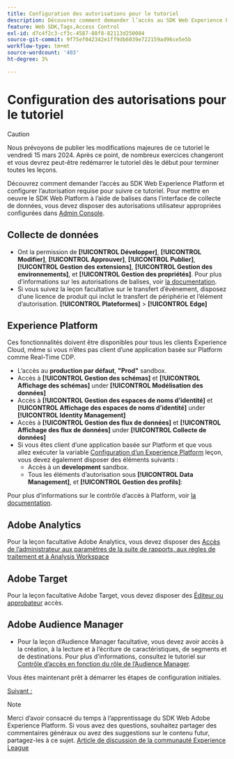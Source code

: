 ```yaml
---
title: Configuration des autorisations pour le tutoriel
description: Découvrez comment demander l’accès au SDK Web Experience Platform et configurer l’autorisation requise pour terminer le tutoriel Mise en oeuvre de Adobe Experience Cloud avec le SDK Web .
feature: Web SDK,Tags,Access Control
exl-id: d7c4f2c3-cf3c-4587-88f8-82113d250084
source-git-commit: 9f75ef042342e1ff9db6039e722159ad96ce5e5b
workflow-type: tm+mt
source-wordcount: '403'
ht-degree: 3%

---
```


# Configuration des autorisations pour le tutoriel


>[!CAUTION]
>
>Nous prévoyons de publier les modifications majeures de ce tutoriel le vendredi 15 mars 2024. Après ce point, de nombreux exercices changeront et vous devrez peut-être redémarrer le tutoriel dès le début pour terminer toutes les leçons.

Découvrez comment demander l’accès au SDK Web Experience Platform et configurer l’autorisation requise pour suivre ce tutoriel. Pour mettre en oeuvre le SDK Web Platform à l’aide de balises dans l’interface de collecte de données, vous devez disposer des autorisations utilisateur appropriées configurées dans [Admin Console](https://adminconsole.adobe.com).

## Collecte de données

* Ont la permission de **[!UICONTROL Développer]**, **[!UICONTROL Modifier]**, **[!UICONTROL Approuver]**, **[!UICONTROL Publier]**, **[!UICONTROL Gestion des extensions]**, **[!UICONTROL Gestion des environnements]**, et **[!UICONTROL Gestion des propriétés]**. Pour plus d’informations sur les autorisations de balises, voir [la documentation](https://experienceleague.adobe.com/docs/experience-platform/tags/admin/user-permissions.html?lang=fr).
* Si vous suivez la leçon facultative sur le transfert d’événement, disposez d’une licence de produit qui inclut le transfert de périphérie et l’élément d’autorisation. **[!UICONTROL Plateformes]** > **[!UICONTROL Edge]**

## Experience Platform

Ces fonctionnalités doivent être disponibles pour tous les clients Experience Cloud, même si vous n’êtes pas client d’une application basée sur Platform comme Real-Time CDP.

* L’accès au **production par défaut**, **&quot;Prod&quot;** sandbox.
* Accès à **[!UICONTROL Gestion des schémas]** et **[!UICONTROL Affichage des schémas]** under **[!UICONTROL Modélisation des données]**
* Accès à **[!UICONTROL Gestion des espaces de noms d’identité]** et **[!UICONTROL Affichage des espaces de noms d’identité]** under **[!UICONTROL Identity Management]**
* Accès à **[!UICONTROL Gestion des flux de données]** et **[!UICONTROL Affichage des flux de données]** under **[!UICONTROL Collecte de données]**
* Si vous êtes client d’une application basée sur Platform et que vous allez exécuter la variable [Configuration d’un Experience Platform](setup-experience-platform.md) leçon, vous devez également disposer des éléments suivants :
   * Accès à un **development** sandbox.
   * Tous les éléments d’autorisation sous **[!UICONTROL Data Management]**, et **[!UICONTROL Gestion des profils]**:


Pour plus d’informations sur le contrôle d’accès à Platform, voir [la documentation](https://experienceleague.adobe.com/docs/experience-platform/access-control/home.html?lang=fr).

## Adobe Analytics

Pour la leçon facultative Adobe Analytics, vous devez disposer des [Accès de l’administrateur aux paramètres de la suite de rapports, aux règles de traitement et à Analysis Workspace](https://experienceleague.adobe.com/docs/analytics/admin/admin-console/home.html?lang=fr)

## Adobe Target

Pour la leçon facultative Adobe Target, vous devez disposer des [Éditeur ou approbateur](https://experienceleague.adobe.com/docs/target/using/administer/manage-users/enterprise/properties-overview.html#section_8C425E43E5DD4111BBFC734A2B7ABC80) accès.

## Adobe Audience Manager

* Pour la leçon d’Audience Manager facultative, vous devez avoir accès à la création, à la lecture et à l’écriture de caractéristiques, de segments et de destinations. Pour plus d’informations, consultez le tutoriel sur [Contrôle d’accès en fonction du rôle de l’Audience Manager](https://experienceleague.adobe.com/docs/audience-manager-learn/tutorials/setup-and-admin/user-management/setting-permissions-with-role-based-access-control.html?lang=en).

Vous êtes maintenant prêt à démarrer les étapes de configuration initiales.

[Suivant : ](configure-schemas.md)

>[!NOTE]
>
>Merci d’avoir consacré du temps à l’apprentissage du SDK Web Adobe Experience Platform. Si vous avez des questions, souhaitez partager des commentaires généraux ou avez des suggestions sur le contenu futur, partagez-les à ce sujet. [Article de discussion de la communauté Experience League](https://experienceleaguecommunities.adobe.com/t5/adobe-experience-platform-launch/tutorial-discussion-implement-adobe-experience-cloud-with-web/td-p/444996)
